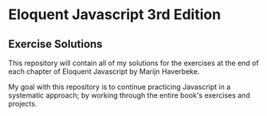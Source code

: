 # Eloquent Javascript 3rd Edition
## Exercise Solutions

This repository will contain all of my solutions for the exercises at the end of each chapter of Eloquent Javascript by Marijn Haverbeke. 

My goal with this repository is to continue practicing Javascript in a systematic approach; by working through the entire book's exercises and projects.